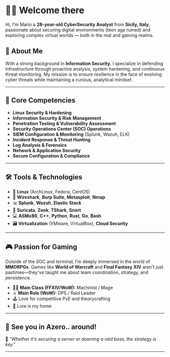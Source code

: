 # 👨‍💻 Welcome there

Hi, I'm Mario a **28-year-old CyberSecurity Analyst** from **Sicily, Italy**, passionate about securing digital environments (teen age ruined) and exploring complex virtual worlds — both in the real and gaming realms.

## 🔐 About Me

With a strong background in **Information Security**, I specialize in defending infrastructure through proactive analysis, system hardening, and continuous threat monitoring. My mission is to ensure resilience in the face of evolving cyber threats while maintaining a curious, analytical mindset.

---

## 🧠 Core Competencies

- **Linux Security & Hardening**
- **Information Security & Risk Management**
- **Penetration Testing & Vulnerability Assessment**
- **Security Operations Center (SOC) Operations**
- **SIEM Configuration & Monitoring** (Splunk, Wazuh, ELK)
- **Incident Response & Threat Hunting**
- **Log Analysis & Forensics**
- **Network & Application Security**
- **Secure Configuration & Compliance**

---

## 🛠️ Tools & Technologies

- 🐧 **Linux** (ArchLinux, Fedora, CentOS)
- 🔐 **Wireshark**, **Burp Suite**, **Metasploit**, **Nmap**
- 📊 **Splunk**, **Wazuh**, **Elastic Stack**
- 🧰 **Suricata**, **Zeek**, **TShark**, **Snort**
- 💻 **ASMx86**, **C++**, **Python**, **Rust**, **Go**, **Bash**
- 🗃️ **Virtualization** (VMware, VirtualBox), **Cloud Security**

---

## 🎮 Passion for Gaming

Outside of the SOC and terminal, I’m deeply immersed in the world of **MMORPGs**. Games like **World of Warcraft** and **Final Fantasy XIV** aren't just pastimes—they've taught me about team coordination, strategy, and persistence.

- 🧙‍♂️ **Main Class (FFXIV/WoW):** Machinist / Mage
- ⚔️ **Main Role (WoW):** DPS / Raid Leader  
- 🕹️ Love for competitive PvE and theorycrafting  
- 💬 Lore is my home

---

## 🤝 See you in Azero.. around!

🐉 *"Whether it's securing a server or downing a raid boss, the strategy is key."*

---

